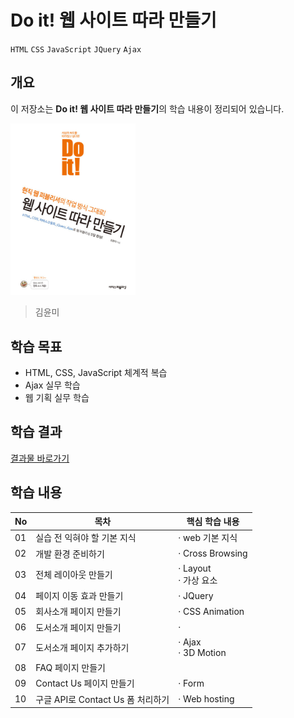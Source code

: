 # Do it! 웹 사이트 따라 만들기

`HTML` `CSS` `JavaScript` `JQuery` `Ajax`

## 개요

이 저장소는 **Do it! 웹 사이트 따라 만들기**의 학습 내용이 정리되어 있습니다.

<img src="./assets/cover.jpg" alt="Cover" width="200">

> 김윤미

## 학습 목표
- HTML, CSS, JavaScript 체계적 복습
- Ajax 실무 학습
- 웹 기획 실무 학습

## 학습 결과
[결과물 바로가기](https://hwahyeon.github.io/book-doit-website)

## 학습 내용
|No|목차|핵심 학습 내용|
|---|---|---|
|01|실습 전 익혀야 할 기본 지식|· web 기본 지식|
|02|개발 환경 준비하기|· Cross Browsing|
|03|전체 레이아웃 만들기|· Layout <br/> · 가상 요소|
|04|페이지 이동 효과 만들기|· JQuery|
|05|회사소개 페이지 만들기|· CSS Animation|
|06|도서소개 페이지 만들기|· |
|07|도서소개 페이지 추가하기|· Ajax <br/> · 3D Motion|
|08|FAQ 페이지 만들기||
|09|Contact Us 페이지 만들기|· Form|
|10|구글 API로 Contact Us 폼 처리하기|· Web hosting|

